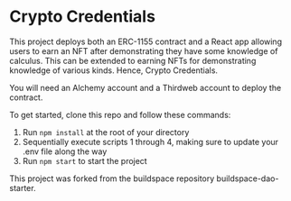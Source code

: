 # Crypto Credentials

This project deploys both an ERC-1155 contract and a React app allowing users to earn an NFT after demonstrating they have some knowledge of calculus. This can be extended to earning NFTs for demonstrating knowledge of various kinds. Hence, Crypto Credentials.

You will need an Alchemy account and a Thirdweb account to deploy the contract.

To get started, clone this repo and follow these commands:

1. Run `npm install` at the root of your directory
2. Sequentially execute scripts 1 through 4, making sure to update your .env file along the way
3. Run `npm start` to start the project

This project was forked from the buildspace repository buildspace-dao-starter.
